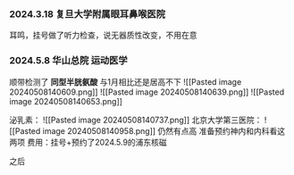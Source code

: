 ### 2024.3.18 复旦大学附属眼耳鼻喉医院
耳鸣，挂号做了听力检查，说无器质性改变，不用在意

### 2024.5.8 华山总院 运动医学
顺带检测了 **同型半胱氨酸** 与1月相比还是居高不下
![[Pasted image 20240508140609.png]]
![[Pasted image 20240508140639.png]]
![[Pasted image 20240508140653.png]]

泌乳素：
![[Pasted image 20240508140737.png]]
北京大学第三医院：
![[Pasted image 20240508140958.png]]
仍然有点高
准备预约神内和内科看这两项
费用：挂号+预约了2024.5.9的浦东核磁

之后




